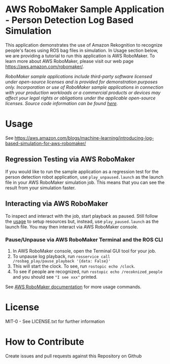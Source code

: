 # AWS RoboMaker Sample Application - Person Detection Log Based Simulation
This application demonstrates the use of Amazon Rekognition to recognize people's faces using ROS bag files in simulation.
In Usage section below, we are providing a tutorial to run this application is AWS RoboMaker. To learn more about AWS RoboMaker, please visit our web page https://aws.amazon.com/robomaker/.

_RoboMaker sample applications include third-party software licensed under open-source licenses and is provided for demonstration purposes only. Incorporation or use of RoboMaker sample applications in connection with your production workloads or a commercial products or devices may affect your legal rights or obligations under the applicable open-source licenses. Source code information can be found [here](https://s3.console.aws.amazon.com/s3/buckets/robomaker-applications-us-east-1-72fc243f9355/person-detection/?region=us-east-1)._

# Usage
See https://aws.amazon.com/blogs/machine-learning/introducing-log-based-simulation-for-aws-robomaker/

## Regression Testing via AWS RoboMaker
If you would like to run the sample application as a regression test for the person detection robot application,
use `play_unpaused.launch` as the launch file in your AWS RoboMaker simulation job. This means that you can see the result from your simulation faster.

## Interacting via AWS RoboMaker
To inspect and interact with the job, start playback as paused. Still follow the [usage](#Usage) to setup resources but, instead, use `play_paused.launch` as the launch file. You may then interact via AWS RoboMaker console. 

### Pause/Unpause via AWS RoboMaker Terminal and the ROS CLI
1. In AWS RoboMaker console, open the Terminal GUI tool for your job.
1. To unpause log playback, run `rosservice call /rosbag_play/pause_playback '{data: False}'`
1. This will start the clock. To see, run `rostopic echo /clock`. 
1. To see if people are recognized, run `rostopic echo /recoknized_people` and you should see `"I see xxx"` printed.

See [AWS RoboMaker documentation](https://docs.aws.amazon.com/robomaker/latest/dg/simulation-job-playback-rosbags.html#simulation-job-playback-rosbags-cancel) for more usage commands.
    
# License

MIT-0 - See LICENSE.txt for further information

# How to Contribute

Create issues and pull requests against this Repository on Github

